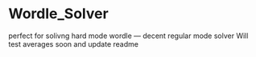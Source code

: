 # Wordle_Solver
perfect for solivng hard mode wordle — decent regular mode solver
Will test averages soon and update readme